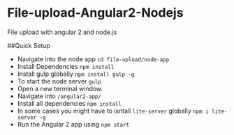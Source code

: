 # File-upload-Angular2-Nodejs
File upload with angular 2 and node.js

##Quick Setup

- Navigate into the node app `cd file-upload/node-app`
- Install Dependencies `npm install`
- Install gulp globally `npm install gulp -g`
- To start the node server `gulp`
- Open a new terminal window.
- Navigate into `/angular2-app/`
- Install all dependencies `npm install`
- In some cases you might have to isntall `lite-server` globally `npm i lite-server -g`
- Run the Angular 2 app using `npm start`


